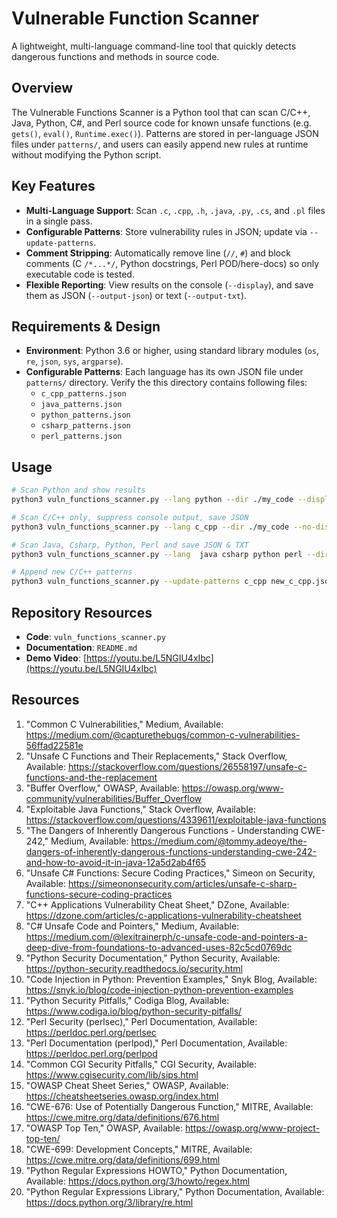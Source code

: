 # Vulnerable Function Scanner

A lightweight, multi-language command-line tool that quickly detects dangerous functions and methods in source code.

## Overview

The Vulnerable Functions Scanner is a Python tool that can scan C/C++, Java, Python, C#, and Perl source code for known unsafe functions (e.g. `gets()`, `eval()`, `Runtime.exec()`). Patterns are stored in per-language JSON files under `patterns/`, and users can easily append new rules at runtime without modifying the Python script.

## Key Features

* **Multi-Language Support**: Scan `.c`, `.cpp`, `.h`, `.java`, `.py`, `.cs`, and `.pl` files in a single pass.
* **Configurable Patterns**: Store vulnerability rules in JSON; update via `--update-patterns`.
* **Comment Stripping**: Automatically remove line (`//`, `#`) and block comments (C `/*...*/`, Python docstrings, Perl POD/here-docs) so only executable code is tested.
* **Flexible Reporting**: View results on the console (`--display`), and save them as JSON (`--output-json`) or text (`--output-txt`).

## Requirements & Design
* **Environment**: Python 3.6 or higher, using standard library modules (`os`, `re`, `json`, `sys`, `argparse`).
* **Configurable Patterns**: Each language has its own JSON file under `patterns/` directory. Verify the this directory contains following files:
   * `c_cpp_patterns.json`
   * `java_patterns.json`
   * `python_patterns.json`
   * `csharp_patterns.json`
   * `perl_patterns.json`

## Usage

```bash
# Scan Python and show results
python3 vuln_functions_scanner.py --lang python --dir ./my_code --display

# Scan C/C++ only, suppress console output, save JSON
python3 vuln_functions_scanner.py --lang c_cpp --dir ./my_code --no-display --output-json c_cpp_findings.json

# Scan Java, Csharp, Python, Perl and save JSON & TXT
python3 vuln_functions_scanner.py --lang  java csharp python perl --dir ./my_code --display --output-json findings.json --output-txt findings.txt

# Append new C/C++ patterns
python3 vuln_functions_scanner.py --update-patterns c_cpp new_c_cpp.json
```

## Repository Resources

* **Code**: `vuln_functions_scanner.py`
* **Documentation**: `README.md`
* **Demo Video**: [https://youtu.be/L5NGIU4xIbc](https://youtu.be/L5NGIU4xIbc)

## Resources

1.	"Common C Vulnerabilities," Medium, Available: https://medium.com/@capturethebugs/common-c-vulnerabilities-56ffad22581e
2.	"Unsafe C Functions and Their Replacements," Stack Overflow, Available: https://stackoverflow.com/questions/26558197/unsafe-c-functions-and-the-replacement
3.	"Buffer Overflow," OWASP, Available: https://owasp.org/www-community/vulnerabilities/Buffer_Overflow
4.	"Exploitable Java Functions," Stack Overflow, Available: https://stackoverflow.com/questions/4339611/exploitable-java-functions
5.	"The Dangers of Inherently Dangerous Functions - Understanding CWE-242," Medium, Available: https://medium.com/@tommy.adeoye/the-dangers-of-inherently-dangerous-functions-understanding-cwe-242-and-how-to-avoid-it-in-java-12a5d2ab4f65
6.	"Unsafe C# Functions: Secure Coding Practices," Simeon on Security, Available: https://simeononsecurity.com/articles/unsafe-c-sharp-functions-secure-coding-practices
7.	"C++ Applications Vulnerability Cheat Sheet," DZone, Available: https://dzone.com/articles/c-applications-vulnerability-cheatsheet
8.	"C# Unsafe Code and Pointers," Medium, Available: https://medium.com/@lexitrainerph/c-unsafe-code-and-pointers-a-deep-dive-from-foundations-to-advanced-uses-82c5cd0769dc
9.	"Python Security Documentation," Python Security, Available: https://python-security.readthedocs.io/security.html
10.	"Code Injection in Python: Prevention Examples," Snyk Blog, Available: https://snyk.io/blog/code-injection-python-prevention-examples
11.	"Python Security Pitfalls," Codiga Blog, Available: https://www.codiga.io/blog/python-security-pitfalls/
12.	"Perl Security (perlsec)," Perl Documentation, Available: https://perldoc.perl.org/perlsec
13.	"Perl Documentation (perlpod)," Perl Documentation, Available: https://perldoc.perl.org/perlpod
14.	"Common CGI Security Pitfalls," CGI Security, Available: https://www.cgisecurity.com/lib/sips.html
15.	"OWASP Cheat Sheet Series," OWASP, Available: https://cheatsheetseries.owasp.org/index.html
16.	"CWE-676: Use of Potentially Dangerous Function," MITRE, Available: https://cwe.mitre.org/data/definitions/676.html
17.	"OWASP Top Ten," OWASP, Available: https://owasp.org/www-project-top-ten/
18.	"CWE-699: Development Concepts," MITRE, Available: https://cwe.mitre.org/data/definitions/699.html
19.	"Python Regular Expressions HOWTO," Python Documentation, Available: https://docs.python.org/3/howto/regex.html
20.	"Python Regular Expressions Library," Python Documentation, Available: https://docs.python.org/3/library/re.html

